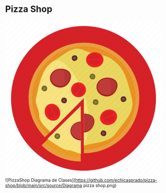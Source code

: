 # Pizza Shop

![PizzaShop](https://github.com/echicasprado/pizza-shop/blob/main/src/source/icon.png)
![PizzaShop Diagrama de Clases](https://github.com/echicasprado/pizza-shop/blob/main/src/source/Diagrama pizza shop.png)
